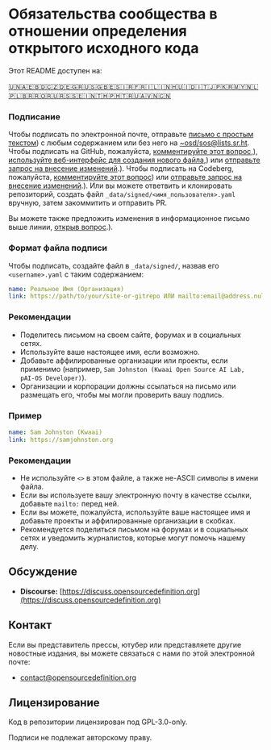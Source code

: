 # Обязательства сообщества в отношении определения открытого исходного кода

Этот README доступен на:
<!-- TRANSLATIONS_START -->
[🇺🇳](README.md)[🇦🇪](README-ar-AE.md)[🇧🇩](README-bn-BD.md)[🇨🇿](README-cs-CZ.md)[🇩🇪](README-de-DE.md)[🇬🇷](README-el-GR.md)[🇺🇸](README-en-US.md)[🇬🇧](README-en-GB.md)[🇪🇸](README-es-ES.md)[🇮🇷](README-fa-IR.md)[🇫🇷](README-fr-FR.md)[🇮🇱](README-he-IL.md)[🇮🇳](README-hi-IN.md)[🇭🇺](README-hu-HU.md)[🇮🇩](README-id-ID.md)[🇮🇹](README-it-IT.md)[🇯🇵](README-ja-JP.md)[🇰🇷](README-ko-KR.md)[🇲🇾](README-ms-MY.md)[🇳🇱](README-nl-NL.md)[🇵🇱](README-pl-PL.md)[🇧🇷](README-pt-BR.md)[🇷🇴](README-ro-RO.md)[🇷🇺](README-ru-RU.md)[🇷🇸](README-sr-RS.md)[🇸🇪](README-sv-SE.md)[🇮🇳](README-ta-IN.md)[🇹🇭](README-th-TH.md)[🇵🇭](README-tl-PH.md)[🇹🇷](README-tr-TR.md)[🇺🇦](README-uk-UA.md)[🇻🇳](README-vi-VN.md)[🇨🇳](README-zh-CN.md)
<!-- TRANSLATIONS_END -->

### Подписание

Чтобы подписать по электронной почте, отправьте [письмо с простым текстом](https://useplaintext.email/)) с любым содержанием или без него на [~osd/sos@lists.sr.ht](mailto:~osd/sos@lists.sr.ht).
Чтобы подписать на GitHub, пожалуйста, [комментируйте этот вопрос](https://github.com/OpenSourceDefinition/sos/issues/1),), [используйте веб-интерфейс для создания нового файла](https://github.com/OpenSourceDefinition/sos/new/main/_data/signed),) или [отправьте запрос на внесение изменений](https://github.com/OpenSourceDefinition/sos/pulls).).
Чтобы подписать на Codeberg, пожалуйста, [комментируйте этот вопрос](https://codeberg.org/osd/sos/issues/1)) или [отправьте запрос на внесение изменений](https://codeberg.org/osd/sos/pulls).).
Или вы можете ответвить и клонировать репозиторий, создать файл `_data/signed/<имя_пользователя>.yaml` вручную, затем закоммитить и отправить PR.

Вы можете также предложить изменения в информационное письмо выше линии, [открыв вопрос](https://codeberg.org/osd/sos/issues).).

### Формат файла подписи

Чтобы подписать, создайте файл в `_data/signed/`, назвав его `<username>.yaml` с таким содержанием:

```yaml
name: Реальное Имя (Организация)
link: https://path/to/your/site-or-gitrepo ИЛИ mailto:email@address.nul
```

### Рекомендации
- Поделитесь письмом на своем сайте, форумах и в социальных сетях.
- Используйте ваше настоящее имя, если возможно.
- Добавьте аффилированные организации или проекты, если применимо (например, `Sam Johnston (Kwaai Open Source AI Lab, pAI-OS Developer)`).
- Организации и корпорации должны ссылаться на письмо или размещать его, чтобы мы могли проверить вашу подпись.

### Пример

```yaml
name: Sam Johnston (Kwaai)
link: https://samjohnston.org
```

### Рекомендации

- Не используйте `<>` в этом файле, а также не-ASCII символы в имени файла.
- Если вы используете вашу электронную почту в качестве ссылки, добавьте `mailto:` перед ней.
- Если вы можете, пожалуйста, используйте ваше настоящее имя и добавьте проекты и аффилированные организации в скобках.
- Рекомендуется поделиться письмом на форумах и в социальных сетях и уведомить журналистов, которые могут помочь нашему делу.

## Обсуждение

- **Discourse:** [https://discuss.opensourcedefinition.org](https://discuss.opensourcedefinition.org)

## Контакт
Если вы представитель прессы, ютубер или представляете другие новостные издания, вы можете связаться с нами по этой электронной почте:
- [contact@opensourcedefinition.org](mailto:contact@opensourcedefinition.org)

## Лицензирование
Код в репозитории лицензирован под GPL-3.0-only.

Подписи не подлежат авторскому праву.